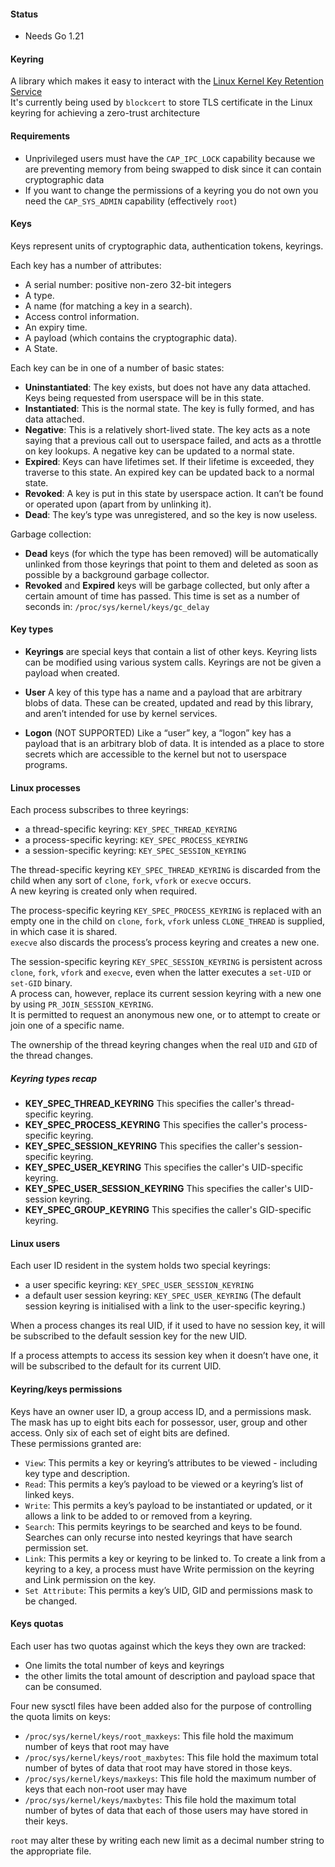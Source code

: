#### Status

- Needs Go 1.21

#### Keyring

A library which makes it easy to interact with the [Linux Kernel Key Retention Service](https://www.kernel.org/doc/html/v6.0/security/keys/core.html)  
It's currently being used by `blockcert` to store TLS certificate in the Linux keyring for achieving a zero-trust architecture

#### Requirements

- Unprivileged users must have the `CAP_IPC_LOCK` capability because we are preventing memory from being swapped to disk since it can contain cryptographic data
- If you want to change the permissions of a keyring you do not own you need the `CAP_SYS_ADMIN` capability (effectively `root`)

#### Keys

Keys represent units of cryptographic data, authentication tokens, keyrings.  

Each key has a number of attributes:
- A serial number: positive non-zero 32-bit integers
- A type.
- A name (for matching a key in a search).
- Access control information.
- An expiry time.
- A payload (which contains the cryptographic data).
- A State.

Each key can be in one of a number of basic states:

- **Uninstantiated**: The key exists, but does not have any data attached. Keys being requested from userspace will be in this state.
- **Instantiated**: This is the normal state. The key is fully formed, and has data attached.
- **Negative**: This is a relatively short-lived state. The key acts as a note saying that a previous call out to userspace failed, and acts as a throttle on key lookups. A negative key can be updated to a normal state.
- **Expired**: Keys can have lifetimes set. If their lifetime is exceeded, they traverse to this state. An expired key can be updated back to a normal state.
- **Revoked**: A key is put in this state by userspace action. It can’t be found or operated upon (apart from by unlinking it).
- **Dead**: The key’s type was unregistered, and so the key is now useless.

Garbage collection:
- **Dead** keys (for which the type has been removed) will be automatically unlinked from those keyrings that point to them and deleted as soon as possible by a background garbage collector.
- **Revoked** and **Expired** keys will be garbage collected, but only after a certain amount of time has passed. This time is set as a number of seconds in: `/proc/sys/kernel/keys/gc_delay`

#### Key types

- **Keyrings** are special keys that contain a list of other keys. Keyring lists can be modified using various system calls. Keyrings are not be given a payload when created.

- **User** A key of this type has a name and a payload that are arbitrary blobs of data. These can be created, updated and read by this library, and aren’t intended for use by kernel services.

- **Logon** (NOT SUPPORTED) Like a “user” key, a “logon” key has a payload that is an arbitrary blob of data. It is intended as a place to store secrets which are accessible to the kernel but not to userspace programs.

#### Linux processes

Each process subscribes to three keyrings: 
- a thread-specific keyring:  `KEY_SPEC_THREAD_KEYRING`
- a process-specific keyring: `KEY_SPEC_PROCESS_KEYRING`
- a session-specific keyring: `KEY_SPEC_SESSION_KEYRING`

The thread-specific keyring `KEY_SPEC_THREAD_KEYRING` is discarded from the child when any sort of `clone`, `fork`, `vfork` or `execve` occurs.  
A new keyring is created only when required.

The process-specific keyring `KEY_SPEC_PROCESS_KEYRING` is replaced with an empty one in the child on `clone`, `fork`, `vfork` unless `CLONE_THREAD` is supplied, in which case it is shared.  
`execve` also discards the process’s process keyring and creates a new one.

The session-specific keyring `KEY_SPEC_SESSION_KEYRING` is persistent across `clone`, `fork`, `vfork` and `execve`, even when the latter executes a `set-UID` or `set-GID` binary.  
A process can, however, replace its current session keyring with a new one by using `PR_JOIN_SESSION_KEYRING`.  
It is permitted to request an anonymous new one, or to attempt to create or join one of a specific name.

The ownership of the thread keyring changes when the real `UID` and `GID` of the thread changes.

##### Keyring types recap

- **KEY_SPEC_THREAD_KEYRING** This specifies the caller's thread-specific keyring.
- **KEY_SPEC_PROCESS_KEYRING** This specifies the caller's process-specific keyring.
- **KEY_SPEC_SESSION_KEYRING** This specifies the caller's session-specific keyring.
- **KEY_SPEC_USER_KEYRING** This specifies the caller's UID-specific keyring.
- **KEY_SPEC_USER_SESSION_KEYRING** This specifies the caller's UID-session keyring.
- **KEY_SPEC_GROUP_KEYRING** This specifies the caller's GID-specific keyring.

#### Linux users

Each user ID resident in the system holds two special keyrings: 
- a user specific keyring: `KEY_SPEC_USER_SESSION_KEYRING`
- a default user session keyring: `KEY_SPEC_USER_KEYRING` (The default session keyring is initialised with a link to the user-specific keyring.)

When a process changes its real UID, if it used to have no session key, it will be subscribed to the default session key for the new UID.

If a process attempts to access its session key when it doesn’t have one, it will be subscribed to the default for its current UID.

#### Keyring/keys permissions

Keys have an owner user ID, a group access ID, and a permissions mask.  
The mask has up to eight bits each for possessor, user, group and other access. Only six of each set of eight bits are defined.  
These permissions granted are:

- `View`: This permits a key or keyring’s attributes to be viewed - including key type and description.
- `Read`: This permits a key’s payload to be viewed or a keyring’s list of linked keys.
- `Write`: This permits a key’s payload to be instantiated or updated, or it allows a link to be added to or removed from a keyring.
- `Search`: This permits keyrings to be searched and keys to be found. Searches can only recurse into nested keyrings that have search permission set.
- `Link`: This permits a key or keyring to be linked to. To create a link from a keyring to a key, a process must have Write permission on the keyring and Link permission on the key.
- `Set Attribute`: This permits a key’s UID, GID and permissions mask to be changed.

#### Keys quotas

Each user has two quotas against which the keys they own are tracked:  
- One limits the total number of keys and keyrings
- the other limits the total amount of description and payload space that can be consumed.

Four new sysctl files have been added also for the purpose of controlling the quota limits on keys:

- `/proc/sys/kernel/keys/root_maxkeys`: This file hold the maximum number of keys that root may have
- `/proc/sys/kernel/keys/root_maxbytes`: This file hold the maximum total number of bytes of data that root may have stored in those keys.
- `/proc/sys/kernel/keys/maxkeys`: This file hold the maximum number of keys that each non-root user may have
- `/proc/sys/kernel/keys/maxbytes`: This file hold the maximum total number of bytes of data that each of those users may have stored in their keys.

`root` may alter these by writing each new limit as a decimal number string to the appropriate file.
